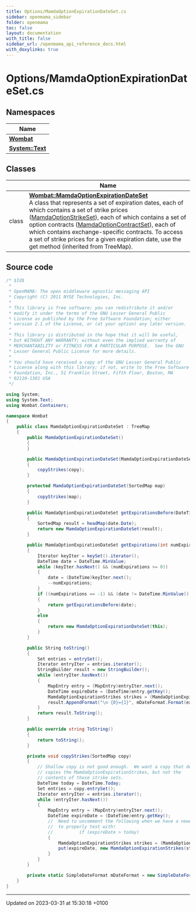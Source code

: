 ```yaml
---
title: Options/MamdaOptionExpirationDateSet.cs
sidebar: openmama_sidebar
folder: openmama
toc: false
layout: documentation
with_title: false
sidebar_url: /openmama_api_reference_docs.html
with_doxylinks: true
---
```


# Options/MamdaOptionExpirationDateSet.cs



## Namespaces

| Name           |
| -------------- |
| **[Wombat](namespaceWombat.html)**  |
| **[System::Text](namespaceSystem_1_1Text.html)**  |

## Classes

|                | Name           |
| -------------- | -------------- |
| class | **[Wombat::MamdaOptionExpirationDateSet](classWombat_1_1MamdaOptionExpirationDateSet.html)** <br>A class that represents a set of expiration dates, each of which contains a set of strike prices ([MamdaOptionStrikeSet]()), each of which contains a set of option contracts ([MamdaOptionContractSet](classWombat_1_1MamdaOptionContractSet.html)), each of which contains exchange-specific contracts. To access a set of strike prices for a given expiration date, use the get method (inherited from TreeMap).  |




## Source code

```csharp
/* $Id$
 *
 * OpenMAMA: The open middleware agnostic messaging API
 * Copyright (C) 2011 NYSE Technologies, Inc.
 *
 * This library is free software; you can redistribute it and/or
 * modify it under the terms of the GNU Lesser General Public
 * License as published by the Free Software Foundation; either
 * version 2.1 of the License, or (at your option) any later version.
 *
 * This library is distributed in the hope that it will be useful,
 * but WITHOUT ANY WARRANTY; without even the implied warranty of
 * MERCHANTABILITY or FITNESS FOR A PARTICULAR PURPOSE.  See the GNU
 * Lesser General Public License for more details.
 *
 * You should have received a copy of the GNU Lesser General Public
 * License along with this library; if not, write to the Free Software
 * Foundation, Inc., 51 Franklin Street, Fifth Floor, Boston, MA
 * 02110-1301 USA
 */

using System;
using System.Text;
using Wombat.Containers;

namespace Wombat
{
    public class MamdaOptionExpirationDateSet : TreeMap
    {
        public MamdaOptionExpirationDateSet()
        {
        }

        public MamdaOptionExpirationDateSet(MamdaOptionExpirationDateSet  copy)
        {
            copyStrikes(copy);
        }

        protected MamdaOptionExpirationDateSet(SortedMap map)
        {
            copyStrikes(map);
        }

        public MamdaOptionExpirationDateSet getExpirationsBefore(DateTime date)
        {
            SortedMap result = headMap(date.Date);
            return new MamdaOptionExpirationDateSet(result);
        }

        public MamdaOptionExpirationDateSet getExpirations(int numExpirations)
        {
            Iterator keyIter = keySet().iterator();
            DateTime date = DateTime.MinValue;
            while (keyIter.hasNext() && (numExpirations >= 0))
            {
                date = (DateTime)keyIter.next();
                --numExpirations;
            }
            if ((numExpirations == -1) && (date != DateTime.MinValue))
            {
                return getExpirationsBefore(date);
            }
            else
            {
                return new MamdaOptionExpirationDateSet(this);
            }
        }

        public String toString()
        {
            Set entries = entrySet();
            Iterator entryIter = entries.iterator();
            StringBuilder result = new StringBuilder();
            while (entryIter.hasNext())
            {
                MapEntry entry = (MapEntry)entryIter.next();
                DateTime expireDate = (DateTime)entry.getKey();
                MamdaOptionExpirationStrikes strikes = (MamdaOptionExpirationStrikes)entry.getValue();
                result.AppendFormat("\n {0}={1}", mDateFormat.Format(expireDate), strikes);
            }
            return result.ToString();
        }

        public override string ToString()
        {
            return toString();
        }

        private void copyStrikes(SortedMap copy)
        {
            // Shallow copy is not good enough.  We want a copy that deep
            // copies the MamdaOptionExpirationStrikes, but not the
            // contents of those strike sets.
            DateTime today = DateTime.Today;
            Set entries = copy.entrySet();
            Iterator entryIter = entries.iterator();
            while (entryIter.hasNext())
            {
                MapEntry entry = (MapEntry)entryIter.next();
                DateTime expireDate = (DateTime)entry.getKey();
                //  Need to uncomment the following when we have a newer playback file
                //  to properly test with!
                //          if (expireDate > today)
                {
                    MamdaOptionExpirationStrikes strikes = (MamdaOptionExpirationStrikes)entry.getValue();
                    put(expireDate, new MamdaOptionExpirationStrikes(strikes));
                }
            }
        }

        private static SimpleDateFormat mDateFormat = new SimpleDateFormat("MMMyy");
    }
}
```


-------------------------------

Updated on 2023-03-31 at 15:30:18 +0100
